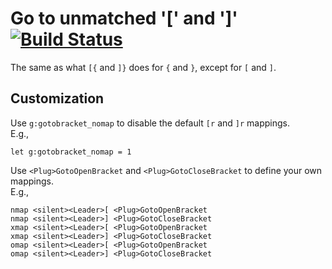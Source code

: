 # Go to unmatched '[' and ']' [![Build Status][1]][2]

The same as what `[{` and `]}` does for `{` and `}`, except for `[` and `]`.

## Customization

Use `g:gotobracket_nomap` to disable the default `[r` and `]r` mappings. \
E.g.,

```vim
let g:gotobracket_nomap = 1
```

Use `<Plug>GotoOpenBracket` and `<Plug>GotoCloseBracket` to define your own
mappings. \
E.g.,

```vim
nmap <silent><Leader>[ <Plug>GotoOpenBracket
nmap <silent><Leader>] <Plug>GotoCloseBracket
xmap <silent><Leader>[ <Plug>GotoOpenBracket
xmap <silent><Leader>] <Plug>GotoCloseBracket
omap <silent><Leader>[ <Plug>GotoOpenBracket
omap <silent><Leader>] <Plug>GotoCloseBracket
```

[1]: https://travis-ci.com/chaoren/vim-gotobracket.svg?branch=master
[2]: https://travis-ci.com/chaoren/vim-gotobracket
